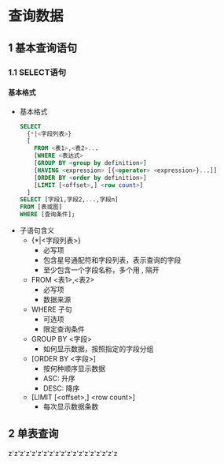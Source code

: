 <link href="style.css" rel="stylesheet">

<h1> 查询数据 </h1>
<h2> 1 基本查询语句 </h2>
<h3> 1.1 SELECT语句 </h3>
<h4> 基本格式 </h4>

  - 基本格式
    ```SQL
    SELECT 
      {*|<字段列表>}
      [
        FROM <表1>,<表2>...
        [WHERE <表达式>
        [GROUP BY <group by definition>]
        [HAVING <expression> [{<operator> <expression>}...]]
        [ORDER BY <order by definition>]
        [LIMIT [<offset>,] <row count>]
      ]
    SELECT [字段1,字段2,...,字段n]
    FROM [表或图]
    WHERE [查询条件];
    ```
  - 子语句含义
    - {*|<字段列表>}
      - 必写项
      - 包含星号通配符和字段列表，表示查询的字段
      - 至少包含一个字段名称，多个用 , 隔开
    - FROM <表1>,<表2>
      - 必写项
      - 数据来源
    - WHERE 子句
      - 可选项
      - 限定查询条件
    - GROUP BY <字段>
      - 如何显示数据，按照指定的字段分组
    - [ORDER BY <字段>]
      - 按何种顺序显示数据
      - ASC: 升序
      - DESC: 降序
    - [LIMIT [\<offset>,] \<row count>]
      - 每次显示数据条数

<h2> 2 单表查询 </h2>
z'z'z'z'z'z'z'z'z'z'z'z'z'z'z'z'z'z'z
